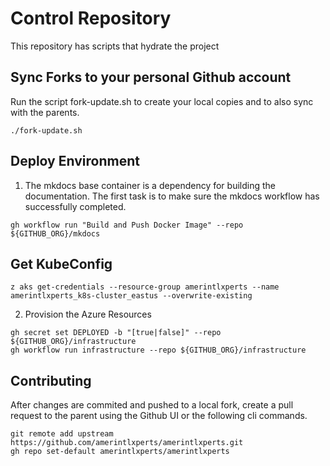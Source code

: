 # Control Repository

This repository has scripts that hydrate the project

## Sync Forks to your personal Github account

Run the script fork-update.sh to create your local copies and to also sync with the parents.

```
./fork-update.sh
```

## Deploy Environment

1. The mkdocs base container is a dependency for building the documentation. The first task is to make sure the mkdocs workflow has successfully completed.

```
gh workflow run "Build and Push Docker Image" --repo ${GITHUB_ORG}/mkdocs
```

## Get KubeConfig

```
z aks get-credentials --resource-group amerintlxperts --name amerintlxperts_k8s-cluster_eastus --overwrite-existing
```

2. Provision the Azure Resources

```
gh secret set DEPLOYED -b "[true|false]" --repo ${GITHUB_ORG}/infrastructure
gh workflow run infrastructure --repo ${GITHUB_ORG}/infrastructure
```

## Contributing

After changes are commited and pushed to a local fork, create a pull request to the parent using the Github UI or the following cli commands.

```
git remote add upstream https://github.com/amerintlxperts/amerintlxperts.git
gh repo set-default amerintlxperts/amerintlxperts

